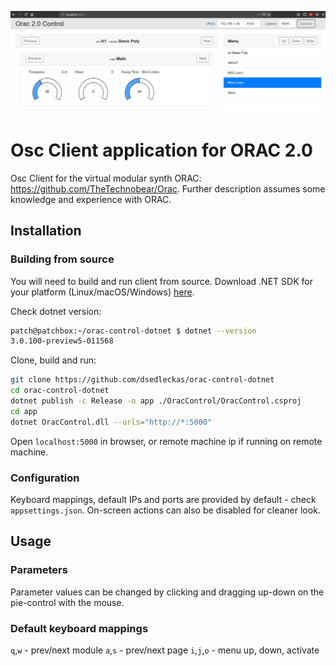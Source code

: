 ![](https://raw.githubusercontent.com/dsedleckas/orac-control-dotnet/master/surface-screenshot.png)
# Osc Client application for ORAC 2.0
Osc Client for the virtual modular synth ORAC: https://github.com/TheTechnobear/Orac. Further description assumes some knowledge and experience with ORAC.

## Installation
### Building from source
You will need to build and run client from source.
Download .NET SDK for your platform (Linux/macOS/Windows) [here](https://dotnet.microsoft.com/download/dotnet-core/3.0).

Check dotnet version:
```bash
patch@patchbox:~/orac-control-dotnet $ dotnet --version
3.0.100-preview5-011568
```
Clone, build and run:
```bash
git clone https://github.com/dsedleckas/orac-control-dotnet
cd orac-control-dotnet
dotnet publish -c Release -o app ./OracControl/OracControl.csproj
cd app
dotnet OracControl.dll --urls="http://*:5000"
```
Open `localhost:5000` in browser, or remote machine ip if running on remote machine.

### Configuration
Keyboard mappings, default IPs and ports are provided by default - check `appsettings.json`. 
On-screen actions can also be disabled for cleaner look. 

## Usage
### Parameters
Parameter values can be changed by clicking and dragging up-down on the pie-control with the mouse.

### Default keyboard mappings
`q`,`w` - prev/next module
`a`,`s` - prev/next page
`i`,`j`,`o` - menu up, down, activate
